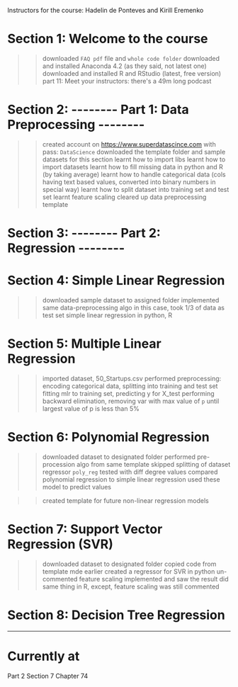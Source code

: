 Instructors for the course: Hadelin de Ponteves and Kirill Eremenko


# Section 1: Welcome to the course
>> downloaded `FAQ pdf` file and `whole code folder`
>> downloaded and installed Anaconda 4.2 (as they said, not latest one)
>> downloaded and installed R and RStudio (latest, free version)
>> part 11: Meet your instructors: there's a 49m long podcast


# Section 2: -------- Part 1: Data Preprocessing --------
>> created account on https://www.superdatascince.com with pass: `DataScience`
>> downloaded the template folder and sample datasets for this section
>> learnt how to import libs
>> learnt how to import datasets
>> learnt how to fill missing data in python and R (by taking average)
>> learnt how to handle categorical data (cols having text based values, converted into binary numbers in special way)
>> learnt how to split dataset into training set and test set
>> learnt feature scaling
>> cleared up data preprocessing template


# Section 3: -------- Part 2: Regression --------


# Section 4: Simple Linear Regression
>> downloaded sample dataset to assigned folder
>> implemented same data-preprocessing algo in this case, took 1/3 of data as test set
>> simple linear regression in python, R


# Section 5: Multiple Linear Regression
>> imported dataset, 50_Startups.csv
>> performed preprocessing: encoding categorical data, splitting into training and test set
>> fitting mlr to training set, predicting y for X_test
>> performing backward elimination, removing var with max value of `p` until largest value of p is less than 5%


# Section 6: Polynomial Regression
>> downloaded dataset to designated folder
>> performed pre-procession algo from same template
>> skipped splitting of dataset
>> regressor `poly_reg` tested with diff degree values
>> compared polynomial regression to simple linear regression
>> used these model to predict values

>> created template for future non-linear regression models


# Section 7: Support Vector Regression (SVR)
>> downloaded dataset to designated folder
>> copied code from template mde earlier
>> created a regressor for SVR in python
>> un-commented feature scaling
>> implemented and saw the result
>> did same thing in R, except, feature scaling was still commented


# Section 8: Decision Tree Regression





-----------------------------------------------------------------------------------------------------

# Currently at
Part 2 Section 7 Chapter 74